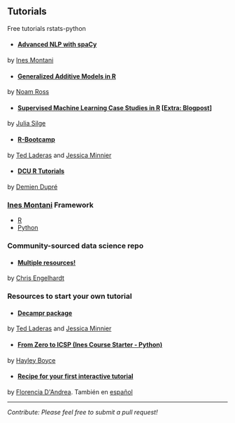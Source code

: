 ## Tutorials
Free tutorials rstats-python

* #### [Advanced NLP with spaCy](https://course.spacy.io/)
by [Ines Montani](https://twitter.com/_inesmontani)

* #### [Generalized Additive Models in R](https://noamross.github.io/gams-in-r-course/)
 by [Noam Ross](https://twitter.com/noamross)

* #### [Supervised Machine Learning Case Studies in R](https://supervised-ml-course.netlify.com/) [[Extra: Blogpost](https://juliasilge.com/blog/supervised-ml-course/)]
by [Julia Silge](https://twitter.com/juliasilge)

* #### [R-Bootcamp](https://r-bootcamp.netlify.com)
by [Ted Laderas](https://twitter.com/tladeras) and [Jessica Minnier](https://twitter.com/datapointier)

* #### [DCU R Tutorials](https://dcu-r-tutorials.netlify.com/)
by [Demien Dupré](https://twitter.com/damien_dupre) 

### [Ines Montani](https://github.com/ines/) Framework

- [R](https://github.com/ines/course-starter-r)
- [Python](https://github.com/ines/course-starter-python)

### Community-sourced data science repo

* #### [Multiple resources!](https://github.com/Chris-Engelhardt/data_sci_guide) 
by [Chris Engelhardt](https://twitter.com/EngelhardtCR)

### Resources to start your own tutorial

* #### [Decampr package](https://github.com/laderast/decampr) 
by [Ted Laderas](https://twitter.com/tladeras) and [Jessica Minnier](https://twitter.com/datapointier)

* #### [From Zero to ICSP (Ines Course Starter - Python)](https://ines.github.io/course-starter-python/)
by [Hayley Boyce](https://twitter.com/hayleyfboyce)

* #### [Recipe for your first interactive tutorial](https://florencia.netlify.com/2020/03/cooking-your-first-tutorial.en-us/)
by [Florencia D'Andrea](https://twitter.com/cantoflor_87). También en [español](https://florencia.netlify.com/es-es/2020/03/receta-para-tu-primer-tutorial.es-es/) 

-----------------------------------
_Contribute: Please feel free to submit a pull request!_
